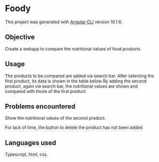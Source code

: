 # Foody

This project was generated with [Angular CLI](https://github.com/angular/angular-cli) version 10.1.6.

## Objective

Create a webapp to compare the nutritional values of food
products

## Usage

The products to be compared are added via search bar. After
selecting the first product, its data is shown in the table below By
adding the second product, again via search bar, the nutritional values
are shown and compared with those of the first product

## Problems encountered

Show the nutritional values of the second product.

For lack of time, the button to delete the product has not been added

## Languages used

Typescript, html, css.
